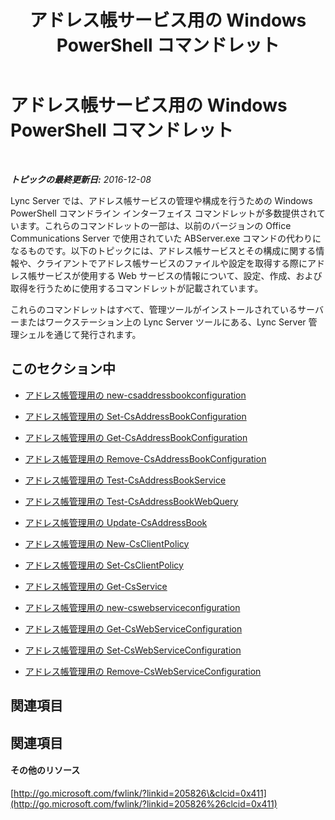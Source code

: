 ﻿---
title: アドレス帳サービス用の Windows PowerShell コマンドレット
TOCTitle: アドレス帳管理用の Windows PowerShell コマンドレット
ms:assetid: 73bfa949-5628-4156-ad20-fe07a0dc6216
ms:mtpsurl: https://technet.microsoft.com/ja-jp/library/Gg429708(v=OCS.15)
ms:contentKeyID: 48272464
ms.date: 12/10/2016
mtps_version: v=OCS.15
ms.translationtype: HT
---

# アドレス帳サービス用の Windows PowerShell コマンドレット

 

_**トピックの最終更新日:** 2016-12-08_

Lync Server では、アドレス帳サービスの管理や構成を行うための Windows PowerShell コマンドライン インターフェイス コマンドレットが多数提供されています。これらのコマンドレットの一部は、以前のバージョンの Office Communications Server で使用されていた ABServer.exe コマンドの代わりになるものです。以下のトピックには、アドレス帳サービスとその構成に関する情報や、クライアントでアドレス帳サービスのファイルや設定を取得する際にアドレス帳サービスが使用する Web サービスの情報について、設定、作成、および取得を行うために使用するコマンドレットが記載されています。

これらのコマンドレットはすべて、管理ツールがインストールされているサーバーまたはワークステーション上の Lync Server ツールにある、Lync Server 管理シェルを通じて発行されます。

## このセクション中

  - [アドレス帳管理用の new-csaddressbookconfiguration](lync-server-2013-new-csaddressbookconfiguration-for-address-book-management.md)

  - [アドレス帳管理用の Set-CsAddressBookConfiguration](lync-server-2013-set-csaddressbookconfiguration-for-address-book-management.md)

  - [アドレス帳管理用の Get-CsAddressBookConfiguration](lync-server-2013-get-csaddressbookconfiguration-for-address-book-management.md)

  - [アドレス帳管理用の Remove-CsAddressBookConfiguration](lync-server-2013-remove-csaddressbookconfiguration-for-address-book-management.md)

  - [アドレス帳管理用の Test-CsAddressBookService](lync-server-2013-test-csaddressbookservice-for-address-book-management.md)

  - [アドレス帳管理用の Test-CsAddressBookWebQuery](lync-server-2013-test-csaddressbookwebquery-for-address-book-management.md)

  - [アドレス帳管理用の Update-CsAddressBook](lync-server-2013-update-csaddressbook-for-address-book-management.md)

  - [アドレス帳管理用の New-CsClientPolicy](lync-server-2013-new-csclientpolicy-for-address-book-management.md)

  - [アドレス帳管理用の Set-CsClientPolicy](lync-server-2013-set-csclientpolicy-for-address-book-management.md)

  - [アドレス帳管理用の Get-CsService](lync-server-2013-get-csservice-for-address-book-management.md)

  - [アドレス帳管理用の new-cswebserviceconfiguration](lync-server-2013-new-cswebserviceconfiguration-for-address-book-management.md)

  - [アドレス帳管理用の Get-CsWebServiceConfiguration](lync-server-2013-get-cswebserviceconfiguration-for-address-book-management.md)

  - [アドレス帳管理用の Set-CsWebServiceConfiguration](lync-server-2013-set-cswebserviceconfiguration-for-address-book-management.md)

  - [アドレス帳管理用の Remove-CsWebServiceConfiguration](lync-server-2013-remove-cswebserviceconfiguration-for-address-book-management.md)

## 関連項目

## 関連項目

#### その他のリソース

[http://go.microsoft.com/fwlink/?linkid=205826\&clcid=0x411](http://go.microsoft.com/fwlink/?linkid=205826%26clcid=0x411)

